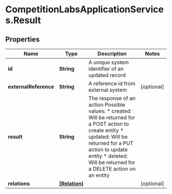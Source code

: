 # CompetitionLabsApplicationServices.Result

## Properties

Name | Type | Description | Notes
------------ | ------------- | ------------- | -------------
**id** | **String** | A unique system identifier of an updated record | 
**externalReference** | **String** | A reference id from external system | [optional] 
**result** | **String** | The response of an action Possible values:   * created: Will be returned for a POST action to create entity   * updated: Will be returned for a PUT action to update entity   * deleted: Will be returned for a DELETE action on an entity  | 
**relations** | [**[Relation]**](Relation.md) |  | [optional] 


